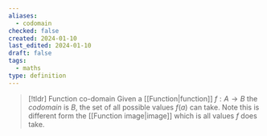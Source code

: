 ```yaml
---
aliases:
  - codomain
checked: false
created: 2024-01-10
last_edited: 2024-01-10
draft: false
tags:
  - maths
type: definition
---
```

>[!tldr] Function co-domain
>Given a [[Function|function]] $f: A \rightarrow B$ the *codomain* is $B$, the set of all possible values $f(a)$ can take. Note this is different form the [[Function image|image]] which is all values $f$ does take.

